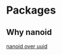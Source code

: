# Packages

## Why nanoid

[nanoid over uuid](https://medium.com/@razvanst/unique-identifiers-uuid-vs-nanoid-8d8626589aed)

